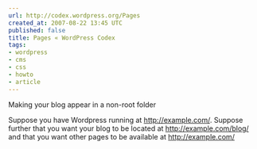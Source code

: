 ```yaml
---
url: http://codex.wordpress.org/Pages
created_at: 2007-08-22 13:45 UTC
published: false
title: Pages « WordPress Codex
tags:
- wordpress
- cms
- css
- howto
- article
---
```


Making your blog appear in a non-root folder

Suppose you have Wordpress running at http://example.com/. Suppose further that you want your blog to be located at http://example.com/blog/ and that you want other pages to be available at http://example.com/
